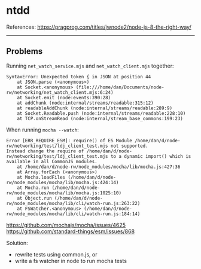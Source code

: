 # ntdd

References:
<https://pragprog.com/titles/jwnode2/node-js-8-the-right-way/>

---

## Problems

Running `net_watch_service.mjs` and `net_watch_client.mjs` together:

```error
SyntaxError: Unexpected token { in JSON at position 44
    at JSON.parse (<anonymous>)
    at Socket.<anonymous> (file:///home/dan/Documents/node-rw/networking/net_watch_client.mjs:6:24)
    at Socket.emit (node:events:390:28)
    at addChunk (node:internal/streams/readable:315:12)
    at readableAddChunk (node:internal/streams/readable:289:9)
    at Socket.Readable.push (node:internal/streams/readable:228:10)
    at TCP.onStreamRead (node:internal/stream_base_commons:199:23)
```

When running `mocha --watch`:  

```error
Error [ERR_REQUIRE_ESM]: require() of ES Module /home/dan/d/node-rw/networking/test/ldj_client_test.mjs not supported.
Instead change the require of /home/dan/d/node-rw/networking/test/ldj_client_test.mjs to a dynamic import() which is available in all CommonJS modules.
    at /home/dan/d/node-rw/node_modules/mocha/lib/mocha.js:427:36
    at Array.forEach (<anonymous>)
    at Mocha.loadFiles (/home/dan/d/node-rw/node_modules/mocha/lib/mocha.js:424:14)
    at Mocha.run (/home/dan/d/node-rw/node_modules/mocha/lib/mocha.js:1025:10)
    at Object.run (/home/dan/d/node-rw/node_modules/mocha/lib/cli/watch-run.js:263:22)
    at FSWatcher.<anonymous> (/home/dan/d/node-rw/node_modules/mocha/lib/cli/watch-run.js:184:14)
```

<https://github.com/mochajs/mocha/issues/4625>  
<https://github.com/standard-things/esm/issues/868>

Solution:

- rewrite tests using common.js, or
- write a fs watcher in node to run mocha tests
